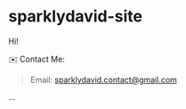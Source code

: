 # sparklydavid-site
 
Hi!
<!-- I really don't know what to said -->

✉️ Contact Me: 
> Email: sparklydavid.contact@gmail.com

...

